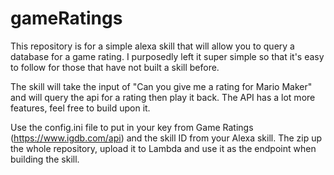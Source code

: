 # gameRatings
This repository is for a simple alexa skill that will allow you to query a database for a game rating. I purposedly left it super simple so that it's easy to follow for those that have not built a skill before.

The skill will take the input of "Can you give me a rating for Mario Maker" and will query the api for a rating then play it back. The API has a lot more features, feel free to build upon it.

Use the config.ini file to put in your key from Game Ratings (https://www.igdb.com/api) and the skill ID from your Alexa skill. The zip up the whole repository, upload it to Lambda and use it as the endpoint when building the skill.